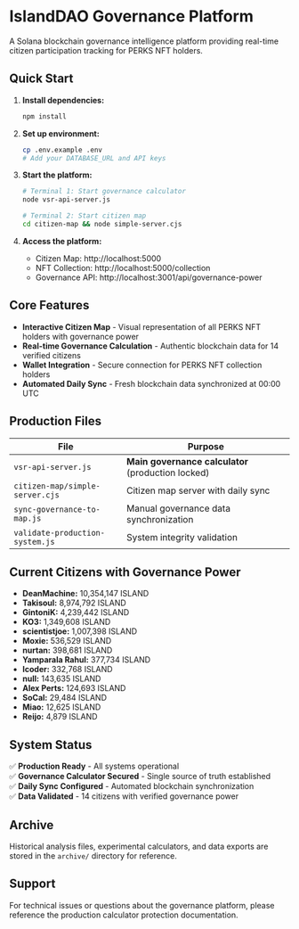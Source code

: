 # IslandDAO Governance Platform

A Solana blockchain governance intelligence platform providing real-time citizen participation tracking for PERKS NFT holders.

## Quick Start

1. **Install dependencies:**
   ```bash
   npm install
   ```

2. **Set up environment:**
   ```bash
   cp .env.example .env
   # Add your DATABASE_URL and API keys
   ```

3. **Start the platform:**
   ```bash
   # Terminal 1: Start governance calculator
   node vsr-api-server.js

   # Terminal 2: Start citizen map
   cd citizen-map && node simple-server.cjs
   ```

4. **Access the platform:**
   - Citizen Map: http://localhost:5000
   - NFT Collection: http://localhost:5000/collection
   - Governance API: http://localhost:3001/api/governance-power

## Core Features

- **Interactive Citizen Map** - Visual representation of all PERKS NFT holders with governance power
- **Real-time Governance Calculation** - Authentic blockchain data for 14 verified citizens
- **Wallet Integration** - Secure connection for PERKS NFT collection holders
- **Automated Daily Sync** - Fresh blockchain data synchronized at 00:00 UTC

## Production Files

| File | Purpose |
|------|---------|
| `vsr-api-server.js` | **Main governance calculator** (production locked) |
| `citizen-map/simple-server.cjs` | Citizen map server with daily sync |
| `sync-governance-to-map.js` | Manual governance data synchronization |
| `validate-production-system.js` | System integrity validation |

## Current Citizens with Governance Power

- **DeanMachine:** 10,354,147 ISLAND
- **Takisoul:** 8,974,792 ISLAND  
- **GintoniK:** 4,239,442 ISLAND
- **KO3:** 1,349,608 ISLAND
- **scientistjoe:** 1,007,398 ISLAND
- **Moxie:** 536,529 ISLAND
- **nurtan:** 398,681 ISLAND
- **Yamparala Rahul:** 377,734 ISLAND
- **Icoder:** 332,768 ISLAND
- **null:** 143,635 ISLAND
- **Alex Perts:** 124,693 ISLAND
- **SoCal:** 29,484 ISLAND
- **Miao:** 12,625 ISLAND
- **Reijo:** 4,879 ISLAND

## System Status

✅ **Production Ready** - All systems operational  
✅ **Governance Calculator Secured** - Single source of truth established  
✅ **Daily Sync Configured** - Automated blockchain synchronization  
✅ **Data Validated** - 14 citizens with verified governance power

## Archive

Historical analysis files, experimental calculators, and data exports are stored in the `archive/` directory for reference.

## Support

For technical issues or questions about the governance platform, please reference the production calculator protection documentation.
